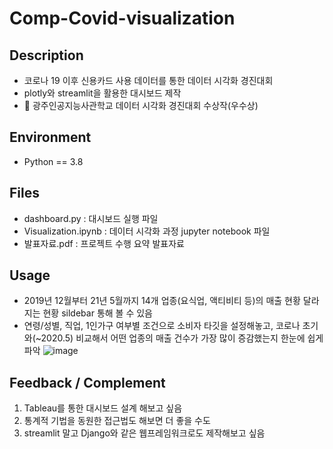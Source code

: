 # Comp-Covid-visualization


## Description
- 코로나 19 이후 신용카드 사용 데이터를 통한 데이터 시각화 경진대회
- plotly와 streamlit을 활용한 대시보드 제작
- 🥇 광주인공지능사관학교 데이터 시각화 경진대회 수상작(우수상)

## Environment
- Python == 3.8

## Files
- dashboard.py : 대시보드 실행 파일
- Visualization.ipynb : 데이터 시각화 과정 jupyter notebook 파일
- 발표자료.pdf : 프로젝트 수행 요약 발표자료

## Usage
- 2019년 12월부터 21년 5월까지 14개 업종(요식업, 액티비티 등)의 매출 현황 달라지는 현황 sildebar 통해 볼 수 있음
- 연령/성별, 직업, 1인가구 여부별 조건으로 소비자 타깃을 설정해놓고, 코로나 초기와(~2020.5) 비교해서 어떤 업종의 매출 건수가 가장 많이 증감했는지 한눈에 쉽게 파악
![image](https://user-images.githubusercontent.com/62554639/154206090-b6cb8898-9f75-4524-9d03-b9c1c29da41b.png)

## Feedback / Complement
1. Tableau를 통한 대시보드 설계 해보고 싶음
2. 통계적 기법을 동원한 접근법도 해보면 더 좋을 수도
3. streamlit 말고 Django와 같은 웹프레임워크로도 제작해보고 싶음

